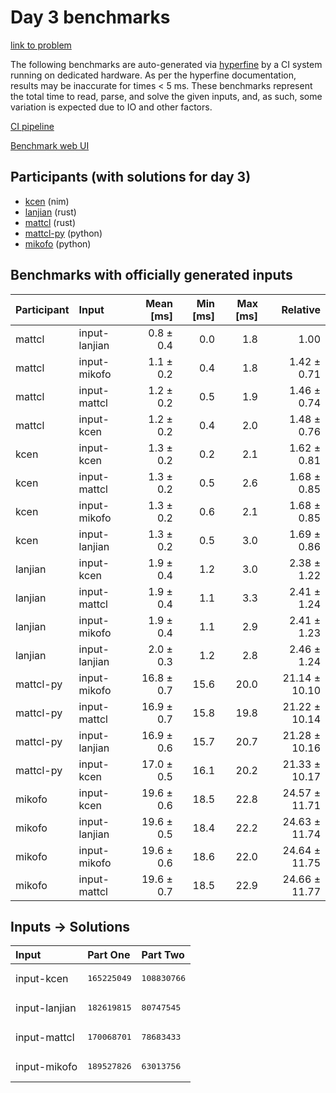 # Day 3 benchmarks

[link to problem](https://adventofcode.com/2024/day/3)

The following benchmarks are auto-generated via
[hyperfine](https://github.com/sharkdp/hyperfine) by a CI system running on
dedicated hardware. As per the hyperfine documentation, results may be
inaccurate for times < 5 ms. These benchmarks represent the total time to read,
parse, and solve the given inputs, and, as such, some variation is expected due
to IO and other factors.

[CI pipeline](http://ci.papercode.net:8080/teams/main/pipelines/aoc2024)

[Benchmark web UI](https://aoc.ancalagon.black)


## Participants (with solutions for day 3)

- [kcen](https://github.com/kcen/aoc2024) (nim)
- [lanjian](https://github.com/lanjian/aoc-2024) (rust)
- [mattcl](https://github.com/mattcl/aoc2024) (rust)
- [mattcl-py](https://github.com/mattcl/aoc2024-py) (python)
- [mikofo](https://github.com/mikofo/aoc2024) (python)


## Benchmarks with officially generated inputs

| Participant | Input | Mean [ms] | Min [ms] | Max [ms] | Relative |
|:---|:---|---:|---:|---:|---:|
| mattcl | input-lanjian | 0.8 ± 0.4 | 0.0 | 1.8 | 1.00 |
| mattcl | input-mikofo | 1.1 ± 0.2 | 0.4 | 1.8 | 1.42 ± 0.71 |
| mattcl | input-mattcl | 1.2 ± 0.2 | 0.5 | 1.9 | 1.46 ± 0.74 |
| mattcl | input-kcen | 1.2 ± 0.2 | 0.4 | 2.0 | 1.48 ± 0.76 |
| kcen | input-kcen | 1.3 ± 0.2 | 0.2 | 2.1 | 1.62 ± 0.81 |
| kcen | input-mattcl | 1.3 ± 0.2 | 0.5 | 2.6 | 1.68 ± 0.85 |
| kcen | input-mikofo | 1.3 ± 0.2 | 0.6 | 2.1 | 1.68 ± 0.85 |
| kcen | input-lanjian | 1.3 ± 0.2 | 0.5 | 3.0 | 1.69 ± 0.86 |
| lanjian | input-kcen | 1.9 ± 0.4 | 1.2 | 3.0 | 2.38 ± 1.22 |
| lanjian | input-mattcl | 1.9 ± 0.4 | 1.1 | 3.3 | 2.41 ± 1.24 |
| lanjian | input-mikofo | 1.9 ± 0.4 | 1.1 | 2.9 | 2.41 ± 1.23 |
| lanjian | input-lanjian | 2.0 ± 0.3 | 1.2 | 2.8 | 2.46 ± 1.24 |
| mattcl-py | input-mikofo | 16.8 ± 0.7 | 15.6 | 20.0 | 21.14 ± 10.10 |
| mattcl-py | input-mattcl | 16.9 ± 0.7 | 15.8 | 19.8 | 21.22 ± 10.14 |
| mattcl-py | input-lanjian | 16.9 ± 0.6 | 15.7 | 20.7 | 21.28 ± 10.16 |
| mattcl-py | input-kcen | 17.0 ± 0.5 | 16.1 | 20.2 | 21.33 ± 10.17 |
| mikofo | input-kcen | 19.6 ± 0.6 | 18.5 | 22.8 | 24.57 ± 11.71 |
| mikofo | input-lanjian | 19.6 ± 0.5 | 18.4 | 22.2 | 24.63 ± 11.74 |
| mikofo | input-mikofo | 19.6 ± 0.6 | 18.6 | 22.0 | 24.64 ± 11.75 |
| mikofo | input-mattcl | 19.6 ± 0.7 | 18.5 | 22.9 | 24.66 ± 11.77 |


## Inputs -> Solutions

| Input | Part One | Part Two |
|:---|:---|:---|
|input-kcen|<pre>165225049</pre>|<pre>108830766</pre>|
|input-lanjian|<pre>182619815</pre>|<pre>80747545</pre>|
|input-mattcl|<pre>170068701</pre>|<pre>78683433</pre>|
|input-mikofo|<pre>189527826</pre>|<pre>63013756</pre>|